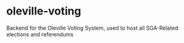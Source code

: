 # oleville-voting
Backend for the Oleville Voting System, used to host all SGA-Related elections and referendums
